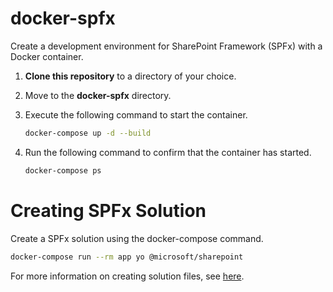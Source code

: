 # docker-spfx
Create a development environment for SharePoint Framework (SPFx) with a Docker container.  

1. **Clone this repository** to a directory of your choice.  
1. Move to the **docker-spfx** directory.  
1. Execute the following command to start the container.  

    ```bash
    docker-compose up -d --build
    ```

1. Run the following command to confirm that the container has started.  

    ```bash
    docker-compose ps
    ```

# Creating SPFx Solution
Create a SPFx solution using the docker-compose command.  

```bash
docker-compose run --rm app yo @microsoft/sharepoint
```
For more information on creating solution files, see [here](https://docs.microsoft.com/en-us/sharepoint/dev/spfx/sharepoint-framework-overview).  
